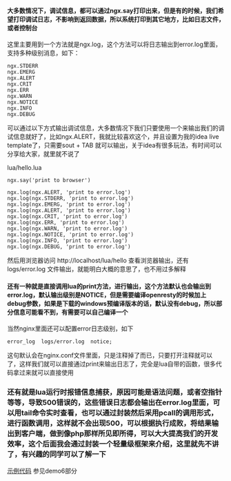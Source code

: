 #### 大多数情况下，调试信息，都可以通过ngx.say打印出来，但是有的时候，我们希望打印调试日志，不影响到返回数据，所以系统打印到其它地方，比如日志文件，或者控制台

这里主要用到一个方法就是ngx.log，这个方法可以将日志输出到error.log里面，支持多种级别消息，如下：

```
ngx.STDERR
ngx.EMERG
ngx.ALERT
ngx.CRIT
ngx.ERR
ngx.WARN
ngx.NOTICE
ngx.INFO
ngx.DEBUG
```

可以通过以下方式输出调试信息，大多数情况下我们只要使用一个来输出我们的调试信息就好了，比如ngx.ALERT，我就比较喜欢这个，并且设置为我的idea live template了，只需要sout + TAB 就可以输出，关于idea有很多玩法，有时间可以分享给大家，就里就不说了

lua/hello.lua
```
ngx.say('print to browser')

ngx.log(ngx.ALERT, 'print to error.log')
ngx.log(ngx.STDERR, 'print to error.log')
ngx.log(ngx.EMERG, 'print to error.log')
ngx.log(ngx.ALERT, 'print to error.log')
ngx.log(ngx.CRIT, 'print to error.log')
ngx.log(ngx.ERR, 'print to error.log')
ngx.log(ngx.WARN, 'print to error.log')
ngx.log(ngx.NOTICE, 'print to error.log')
ngx.log(ngx.INFO, 'print to error.log')
ngx.log(ngx.DEBUG, 'print to error.log')
```

然后用浏览器访问 http://localhost/lua/hello  查看浏览器输出，还有 logs/error.log 文件输出，就能明白大概的意思了，也不用过多解释

#### 还有一种就是直接调用lua的print方法，进行输出，这个方法默认也会输出到error.log，默认输出级别是NOTICE，但是需要编译openresty的时候加上debug参数，如果是下载的windows预编译版本的话，默认没有debug，所以部分信息可能看不到，有需要可以自己编译一个

当然nginx里面还可以配置error日志级别，如下
```
error_log  logs/error.log  notice;
```

这句默认会在nginx.conf文件里面，只是注释掉了而已，只要打开注释就可以了，这样我们就可以直接通过print来输出日志了，完全是lua自带的函数，很多代码拿过来就可以直接使用

### 还有就是lua运行时报错信息捕获，原因可能是语法问题，或者空指针等等，导致500错误的，这些错误日志都会输出在error.log里面，可以用tail命令实时查看，也可以通过封装然后采用pcall的调用形式，进行函数调用，这样就不会出现500，可以根据执行成败，将结果输出到客户端，做到像php那样所见即所得，可以大大提高我们的开发效率，这个后面我会通过封装一个轻量级框架来介绍，这里就先不讲了，有兴趣的同学可以了解一下

[示例代码](https://github.com/362228416/openresty-web-dev) 参见demo6部分